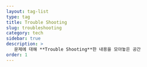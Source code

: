 ```yaml
---
layout: tag-list
type: tag
title: Trouble Shooting
slug: troubleshooting
category: tech
sidebar: true
description: >
   문제에 대해 **Trouble Shooting**한 내용을 모아놓은 공간
order: 1
---
```

